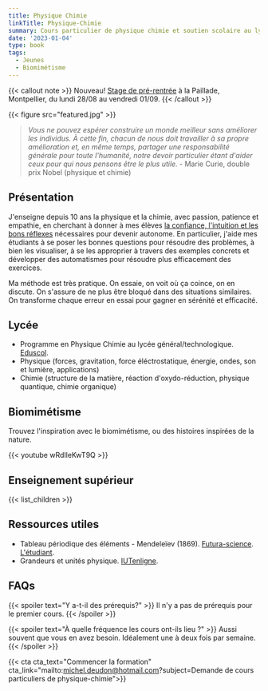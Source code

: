 ```yaml
---
title: Physique Chimie
linkTitle: Physique-Chimie
summary: Cours particulier de physique chimie et soutien scolaire au lycée à Montpellier. Formation sur l'observation de la Terre en master/doctorat.
date: '2023-01-04'
type: book
tags:
  - Jeunes
  - Biomimétisme
---
```


{{< callout note >}}
Nouveau! <a href="https://www.mtpcours.fr/en/p/stage-maths-montpellier/">Stage de pré-rentrée</a> à la Paillade, Montpellier, du lundi 28/08 au vendredi 01/09.
{{< /callout >}}

{{< figure src="featured.jpg" >}}

> <i> Vous ne pouvez espérer construire un monde meilleur sans améliorer les individus. À cette fin, chacun de nous doit travailler à sa propre amélioration et, en même temps, partager une responsabilité générale pour toute l'humanité, notre devoir particulier étant d'aider ceux pour qui nous pensons être le plus utile. </i> - Marie Curie, double prix Nobel (physique et chimie)

## Présentation

J'enseigne depuis 10 ans la physique et la chimie, avec passion, patience et empathie, en cherchant à donner à mes élèves [la confiance, l'intuition et les bons réflexes](https://www.mtpcours.fr/p/7-astuces-pour-progresser-en-maths/) nécessaires pour devenir autonome. En particulier, j'aide mes étudiants à se poser les bonnes questions pour résoudre des problèmes, à bien les visualiser, à se les approprier à travers des exemples concrets et développer des automatismes pour résoudre plus efficacement des exercices.

Ma méthode est très pratique. On essaie, on voit où ça coince, on en discute. On s'assure de ne plus être bloqué dans des situations similaires. On transforme chaque erreur en essai pour gagner en sérénité et efficacité.

## Lycée

- Programme en Physique Chimie au lycée général/technologique. [Eduscol](https://eduscol.education.fr/1648/programmes-et-ressources-en-physique-chimie-voie-gt).
- Physique (forces, gravitation, force éléctrostatique, énergie, ondes, son et lumière, applications)
- Chimie (structure de la matière, réaction d'oxydo-réduction, physique quantique, chimie organique)

## Biomimétisme

Trouvez l'inspiration avec le biomimétisme, ou des histoires inspirées de la nature. 

{{< youtube wRdIleKwT9Q >}}

## Enseignement supérieur

{{< list_children >}}

## Ressources utiles
- Tableau périodique des éléments - Mendeleïev (1869). [Futura-science](https://cdn.futura-sciences.com/cdn-cgi/image/width=1000,quality=60,format=auto/sources/images/tableau-de-Mendeleiev.jpg). [L'étudiant](https://www.letudiant.fr/college/methodologie-college/article/tableau-periodique-des-elements-introduction-et-repertoire.html).
- Grandeurs et unités physique. [IUTenligne](https://public.iutenligne.net/mecanique/mecanique-du-solide/charbonnieras/mecanique/3.2.Img1.png).

## FAQs

{{< spoiler text="Y a-t-il des prérequis?" >}}
Il n'y a pas de prérequis pour le premier cours.
{{< /spoiler >}}

{{< spoiler text="À quelle fréquence les cours ont-ils lieu ?" >}}
Aussi souvent que vous en avez besoin. Idéalement une à deux fois par semaine.
{{< /spoiler >}}

{{< cta cta_text="Commencer la formation" cta_link="mailto:michel.deudon@hotmail.com?subject=Demande de cours particuliers de physique-chimie">}}